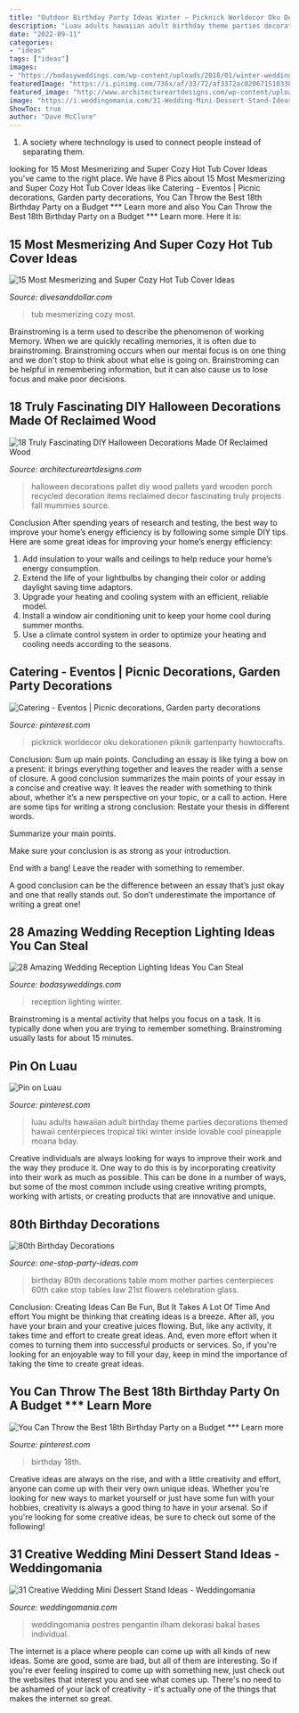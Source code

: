 ```yaml
---
title: "Outdoor Birthday Party Ideas Winter ~ Picknick Worldecor Oku Dekorationen Piknik Gartenparty Howtocrafts"
description: "Luau adults hawaiian adult birthday theme parties decorations themed hawaii centerpieces tropical tiki winter inside lovable cool pineapple moana bday"
date: "2022-09-11"
categories:
- "ideas"
tags: ["ideas"]
images:
- "https://bodasyweddings.com/wp-content/uploads/2018/01/winter-wedding.jpg"
featuredImage: "https://i.pinimg.com/736x/af/33/72/af3372ac0206715103384bb3321af878.jpg"
featured_image: "http://www.architectureartdesigns.com/wp-content/uploads/2016/09/15-8.jpg"
image: "https://i.weddingomania.com/31-Wedding-Mini-Dessert-Stand-Ideas14.jpg"
ShowToc: true
author: "Dave McClure"
---
```



1. A society where technology is used to connect people instead of separating them.

	

		
looking for 15 Most Mesmerizing and Super Cozy Hot Tub Cover Ideas you've came to the right place. We have 8 Pics about 15 Most Mesmerizing and Super Cozy Hot Tub Cover Ideas like Catering - Eventos | Picnic decorations, Garden party decorations, You Can Throw the Best 18th Birthday Party on a Budget *** Learn more and also You Can Throw the Best 18th Birthday Party on a Budget *** Learn more. Here it is:
		
    
## 15 Most Mesmerizing And Super Cozy Hot Tub Cover Ideas

<img loading=lazy src="https://www.divesanddollar.com/wp-content/uploads/2017/04/Hot-Tub-Cover-9.jpg" onerror="this.onerror=null;this.src='https://tse4.mm.bing.net/th?id=OIP.ujSt93AT9EWk1S9-0GS2JgHaLH&amp;pid=15.1';" alt="15 Most Mesmerizing and Super Cozy Hot Tub Cover Ideas">

_Source: divesanddollar.com_

>tub mesmerizing cozy most. 

	

Brainstroming is a term used to describe the phenomenon of working Memory. When we are quickly recalling memories, it is often due to brainstroming. Brainstroming occurs when our mental focus is on one thing and we don't stop to think about what else is going on. Brainstroming can be helpful in remembering information, but it can also cause us to lose focus and make poor decisions.

    
## 18 Truly Fascinating DIY Halloween Decorations Made Of Reclaimed Wood

<img loading=lazy src="http://www.architectureartdesigns.com/wp-content/uploads/2016/09/15-8.jpg" onerror="this.onerror=null;this.src='https://tse2.mm.bing.net/th?id=OIP.d7_F82pkTBkZOq5DCjnEMwHaJ4&amp;pid=15.1';" alt="18 Truly Fascinating DIY Halloween Decorations Made Of Reclaimed Wood">

_Source: architectureartdesigns.com_

>halloween decorations pallet diy wood pallets yard wooden porch recycled decoration items reclaimed decor fascinating truly projects fall mummies source. 

	

Conclusion
After spending years of research and testing, the best way to improve your home’s energy efficiency is by following some simple DIY tips. Here are some great ideas for improving your home’s energy efficiency: 
1. Add insulation to your walls and ceilings to help reduce your home’s energy consumption. 
2. Extend the life of your lightbulbs by changing their color or adding daylight saving time adaptors. 
3. Upgrade your heating and cooling system with an efficient, reliable model. 
4. Install a window air conditioning unit to keep your home cool during summer months. 
5. Use a climate control system in order to optimize your heating and cooling needs according to the seasons.

    
## Catering - Eventos | Picnic Decorations, Garden Party Decorations

<img loading=lazy src="https://i.pinimg.com/736x/af/33/72/af3372ac0206715103384bb3321af878.jpg" onerror="this.onerror=null;this.src='https://tse3.mm.bing.net/th?id=OIP.Clt9pL-wu7zzjvjMyjpC9wHaJ4&amp;pid=15.1';" alt="Catering - Eventos | Picnic decorations, Garden party decorations">

_Source: pinterest.com_

>picknick worldecor oku dekorationen piknik gartenparty howtocrafts. 

	

Conclusion: Sum up main points.
Concluding an essay is like tying a bow on a present: it brings everything together and leaves the reader with a sense of closure. A good conclusion summarizes the main points of your essay in a concise and creative way. It leaves the reader with something to think about, whether it’s a new perspective on your topic, or a call to action. Here are some tips for writing a strong conclusion:
 Restate your thesis in different words.

Summarize your main points.

Make sure your conclusion is as strong as your introduction.

End with a bang! Leave the reader with something to remember.

A good conclusion can be the difference between an essay that’s just okay and one that really stands out. So don’t underestimate the importance of writing a great one!

    
## 28 Amazing Wedding Reception Lighting Ideas You Can Steal

<img loading=lazy src="https://bodasyweddings.com/wp-content/uploads/2018/01/winter-wedding.jpg" onerror="this.onerror=null;this.src='https://tse2.mm.bing.net/th?id=OIP.gEcxy8HueJXJGArJg2icjwHaLH&amp;pid=15.1';" alt="28 Amazing Wedding Reception Lighting Ideas You Can Steal">

_Source: bodasyweddings.com_

>reception lighting winter. 

	

Brainstroming is a mental activity that helps you focus on a task. It is typically done when you are trying to remember something. Brainstroming usually lasts for about 15 minutes.

    
## Pin On Luau

<img loading=lazy src="https://i.pinimg.com/736x/f2/83/6d/f2836d56919dc676c574bc48bc8ee203.jpg" onerror="this.onerror=null;this.src='https://tse1.mm.bing.net/th?id=OIP.qcIFR60Aihs0Tha6Mv-wOwHaLH&amp;pid=15.1';" alt="Pin on Luau">

_Source: pinterest.com_

>luau adults hawaiian adult birthday theme parties decorations themed hawaii centerpieces tropical tiki winter inside lovable cool pineapple moana bday. 

	

Creative individuals are always looking for ways to improve their work and the way they produce it. One way to do this is by incorporating creativity into their work as much as possible. This can be done in a number of ways, but some of the most common include using creative writing prompts, working with artists, or creating products that are innovative and unique.

    
## 80th Birthday Decorations

<img loading=lazy src="http://www.one-stop-party-ideas.com/images/80th-Birthday-Decorations-Tables.jpg" onerror="this.onerror=null;this.src='https://tse1.mm.bing.net/th?id=OIP.Y4pHWFNMbZWWDidlMJauiwHaJ6&amp;pid=15.1';" alt="80th Birthday Decorations">

_Source: one-stop-party-ideas.com_

>birthday 80th decorations table mom mother parties centerpieces 60th cake stop tables law 21st flowers celebration glass. 

	

Conclusion: Creating Ideas Can Be Fun, But It Takes A Lot Of Time And effort
You might be thinking that creating ideas is a breeze. After all, you have your brain and your creative juices flowing. But, like any activity, it takes time and effort to create great ideas. And, even more effort when it comes to turning them into successful products or services. So, if you're looking for an enjoyable way to fill your day, keep in mind the importance of taking the time to create great ideas.

    
## You Can Throw The Best 18th Birthday Party On A Budget *** Learn More

<img loading=lazy src="https://i.pinimg.com/736x/1e/f5/79/1ef57964fc709c5554cbd9cda63b47c6.jpg" onerror="this.onerror=null;this.src='https://tse4.mm.bing.net/th?id=OIP.Jg0xS9szVMXwe_4c59RXGwHaNK&amp;pid=15.1';" alt="You Can Throw the Best 18th Birthday Party on a Budget *** Learn more">

_Source: pinterest.com_

>birthday 18th. 

	

Creative ideas are always on the rise, and with a little creativity and effort, anyone can come up with their very own unique ideas. Whether you're looking for new ways to market yourself or just have some fun with your hobbies, creativity is always a good thing to have in your arsenal. So if you're looking for some creative ideas, be sure to check out some of the following!

    
## 31 Creative Wedding Mini Dessert Stand Ideas - Weddingomania

<img loading=lazy src="https://i.weddingomania.com/31-Wedding-Mini-Dessert-Stand-Ideas14.jpg" onerror="this.onerror=null;this.src='https://tse2.mm.bing.net/th?id=OIP.TMqV2tyUOBNrMsCCDdM0zAAAAA&amp;pid=15.1';" alt="31 Creative Wedding Mini Dessert Stand Ideas - Weddingomania">

_Source: weddingomania.com_

>weddingomania postres pengantin ilham dekorasi bakal bases individual. 

	

The internet is a place where people can come up with all kinds of new ideas. Some are good, some are bad, but all of them are interesting. So if you're ever feeling inspired to come up with something new, just check out the websites that interest you and see what comes up. There's no need to be ashamed of your lack of creativity - it's actually one of the things that makes the internet so great.


